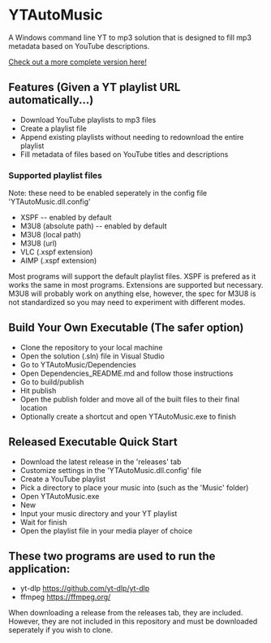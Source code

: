 # YTAutoMusic
A Windows command line YT to mp3 solution that is designed to fill mp3 metadata based on YouTube descriptions.

[Check out a more complete version here!](https://github.com/AidenBradley24/LocalPlaylistMaster)

## Features (Given a YT playlist URL automatically...)
- Download YouTube playlists to mp3 files
- Create a playlist file
- Append existing playlists without needing to redownload the entire playlist
- Fill metadata of files based on YouTube titles and descriptions

### Supported playlist files
Note: these need to be enabled seperately in the config file 'YTAutoMusic.dll.config'
- XSPF -- enabled by default
- M3U8 (absolute path) -- enabled by default
- M3U8 (local path)
- M3U8 (url)
- VLC (.xspf extension)
- AIMP (.xspf extension)

Most programs will support the default playlist files. XSPF is prefered as it works the same in most programs. Extensions are supported but necessary.
M3U8 will probably work on anything else, however, the spec for M3U8 is not standardized so you may need to experiment with different modes.

## Build Your Own Executable (The safer option)
- Clone the repository to your local machine
- Open the solution (.sln) file in Visual Studio
- Go to YTAutoMusic/Dependencies
- Open Dependencies_README.md and follow those instructions
- Go to build/publish
- Hit publish
- Open the publish folder and move all of the built files to their final location
- Optionally create a shortcut and open YTAutoMusic.exe to finish

## Released Executable Quick Start
- Download the latest release in the 'releases' tab
- Customize settings in the 'YTAutoMusic.dll.config' file
- Create a YouTube playlist
- Pick a directory to place your music into (such as the 'Music' folder)
- Open YTAutoMusic.exe
- New
- Input your music directory and your YT playlist
- Wait for finish
- Open the playlist file in your media player of choice

## These two programs are used to run the application:
- yt-dlp https://github.com/yt-dlp/yt-dlp
- ffmpeg https://ffmpeg.org/

When downloading a release from the releases tab, they are included.
However, they are not included in this repository and must be downloaded seperately if you wish to clone.
